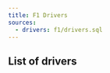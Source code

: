 ```yaml
---
title: F1 Drivers
sources:
  - drivers: f1/drivers.sql
---
```


## List of drivers

<DataTable data="{drivers}" search="true" link=driver_link>
    <Column id="name" title="Name" />
    <Column id="dob" title="Date Of Birth" />
    <Column id="nationality" title="Nationality" />
    <Column id="url" title="Wikipedia" contentType="link" openInNewTab="true" />
</DataTable>
